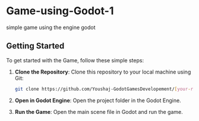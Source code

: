 # Game-using-Godot-1
simple game using the engine godot

## Getting Started

To get started with the Game, follow these simple steps:

1. **Clone the Repository**: 
   Clone this repository to your local machine using Git:

   ```bash
   git clone https://github.com/Youshaj-GodotGamesDevelopement/[your-repo-name].git
2. **Open in Godot Engine**:
    Open the project folder in the Godot Engine.

3. **Run the Game**:
    Open the main scene file in Godot and run the game.
